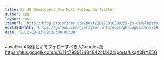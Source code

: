 ```yaml
---
title: 25 JS Developers You Must Follow On Twitter
author: azu
layout: post
itemUrl: 'http://blog.crossrider.com/post/28828010399/25-js-developers-you-must-follow-on-twitter'
editJSONPath: 'https://github.com/jser/jser.info/edit/gh-pages/data/2012/08/index.json'
date: '2012-08-12T09:28:00+00:00'
---
```

JavaScript関係とかでフォローすべき人Google+版
https://plus.google.com/u/0/114798913484842413424/posts/LkqX3FrYE5Q
